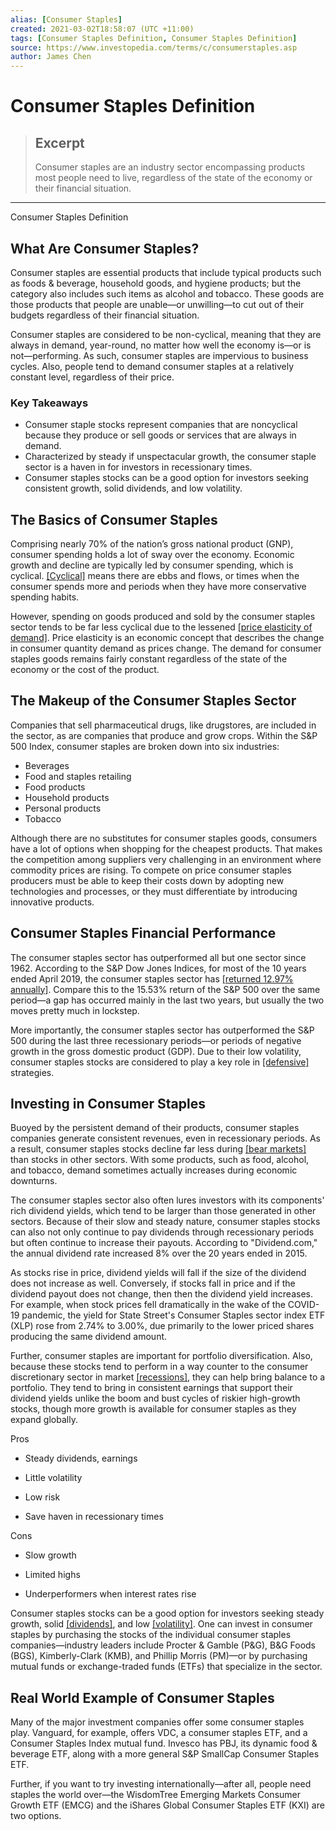 ```yaml
---
alias: [Consumer Staples]
created: 2021-03-02T18:58:07 (UTC +11:00)
tags: [Consumer Staples Definition, Consumer Staples Definition]
source: https://www.investopedia.com/terms/c/consumerstaples.asp
author: James Chen
---
```


# Consumer Staples Definition

> ## Excerpt
> Consumer staples are an industry sector encompassing products most people need to live, regardless of the state of the economy or their financial situation.

---

Consumer Staples Definition
## What Are Consumer Staples?

Consumer staples are essential products that include typical products such as foods & beverage, household goods, and hygiene products; but the category also includes such items as alcohol and tobacco. These goods are those products that people are unable—or unwilling—to cut out of their budgets regardless of their financial situation.

Consumer staples are considered to be non-cyclical, meaning that they are always in demand, year-round, no matter how well the economy is—or is not—performing. As such, consumer staples are impervious to business cycles. Also, people tend to demand consumer staples at a relatively constant level, regardless of their price.

### Key Takeaways

-   Consumer staple stocks represent companies that are noncyclical because they produce or sell goods or services that are always in demand.
-   Characterized by steady if unspectacular growth, the consumer staple sector is a haven in for investors in recessionary times.
-   Consumer staples stocks can be a good option for investors seeking consistent growth, solid dividends, and low volatility.

## The Basics of Consumer Staples

Comprising nearly 70% of the nation’s gross national product (GNP), consumer spending holds a lot of sway over the economy. Economic growth and decline are typically led by consumer spending, which is cyclical. [[Cyclical]](https://www.investopedia.com/terms/c/cyclicalstock.asp) means there are ebbs and flows, or times when the consumer spends more and periods when they have more conservative spending habits.

However, spending on goods produced and sold by the consumer staples sector tends to be far less cyclical due to the lessened [[price elasticity of demand]](https://www.investopedia.com/terms/p/priceelasticity.asp). Price elasticity is an economic concept that describes the change in consumer quantity demand as prices change. The demand for consumer staples goods remains fairly constant regardless of the state of the economy or the cost of the product.

## The Makeup of the Consumer Staples Sector

Companies that sell pharmaceutical drugs, like drugstores, are included in the sector, as are companies that produce and grow crops. Within the S&P 500 Index, consumer staples are broken down into six industries:

-   Beverages
-   Food and staples retailing
-   Food products
-   Household products
-   Personal products
-   Tobacco

Although there are no substitutes for consumer staples goods, consumers have a lot of options when shopping for the cheapest products. That makes the competition among suppliers very challenging in an environment where commodity prices are rising. To compete on price consumer staples producers must be able to keep their costs down by adopting new technologies and processes, or they must differentiate by introducing innovative products.

## Consumer Staples Financial Performance

The consumer staples sector has outperformed all but one sector since 1962. According to the S&P Dow Jones Indices, for most of the 10 years ended April 2019, the consumer staples sector has [[returned 12.97% annually]](https://us.spindices.com/indices/equity/sp-500-consumer-staples-sector). Compare this to the 15.53% return of the S&P 500 over the same period—a gap has occurred mainly in the last two years, but usually the two moves pretty much in lockstep.

More importantly, the consumer staples sector has outperformed the S&P 500 during the last three recessionary periods—or periods of negative growth in the gross domestic product (GDP). Due to their low volatility, consumer staples stocks are considered to play a key role in [[defensive]](https://www.investopedia.com/terms/d/defensivestock.asp) strategies.

## Investing in Consumer Staples

Buoyed by the persistent demand of their products, consumer staples companies generate consistent revenues, even in recessionary periods. As a result, consumer staples stocks decline far less during [[bear markets]](https://www.investopedia.com/terms/b/bearmarket.asp) than stocks in other sectors. With some products, such as food, alcohol, and tobacco, demand sometimes actually increases during economic downturns.

The consumer staples sector also often lures investors with its components' rich dividend yields, which tend to be larger than those generated in other sectors. Because of their slow and steady nature, consumer staples stocks can also not only continue to pay dividends through recessionary periods but often continue to increase their payouts. According to "Dividend.com," the annual dividend rate increased 8% over the 20 years ended in 2015.

As stocks rise in price, dividend yields will fall if the size of the dividend does not increase as well. Conversely, if stocks fall in price and if the dividend payout does not change, then then the dividend yield increases. For example, when stock prices fell dramatically in the wake of the COVID-19 pandemic, the yield for State Street's Consumer Staples sector index ETF (XLP) rose from 2.74% to 3.00%, due primarily to the lower priced shares producing the same dividend amount.

Further, consumer staples are important for portfolio diversification. Also, because these stocks tend to perform in a way counter to the consumer discretionary sector in market [[recessions]](https://www.investopedia.com/terms/r/recession.asp), they can help bring balance to a portfolio. They tend to bring in consistent earnings that support their dividend yields unlike the boom and bust cycles of riskier high-growth stocks, though more growth is available for consumer staples as they expand globally. 

Pros

-   Steady dividends, earnings
    
-   Little volatility
    
-   Low risk
    
-   Save haven in recessionary times
    

Cons

-   Slow growth
    
-   Limited highs
    
-   Underperformers when interest rates rise
    

Consumer staples stocks can be a good option for investors seeking steady growth, solid [[dividends]](https://www.investopedia.com/terms/d/dividend.asp), and low [[volatility]](https://www.investopedia.com/terms/v/volatility.asp). One can invest in consumer staples by purchasing the stocks of the individual consumer staples companies—industry leaders include Procter & Gamble (P&G), B&G Foods (BGS), Kimberly-Clark (KMB), and Phillip Morris (PM)—or by purchasing mutual funds or exchange-traded funds (ETFs) that specialize in the sector.

## Real World Example of Consumer Staples

Many of the major investment companies offer some consumer staples play. Vanguard, for example, offers VDC, a consumer staples ETF, and a Consumer Staples Index mutual fund. Invesco has PBJ, its dynamic food & beverage ETF, along with a more general S&P SmallCap Consumer Staples ETF.

Further, if you want to try investing internationally—after all, people need staples the world over—the WisdomTree Emerging Markets Consumer Growth ETF (EMCG) and the iShares Global Consumer Staples ETF (KXI) are two options.
